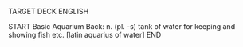 TARGET DECK
ENGLISH

START
Basic
Aquarium
Back: n. (pl. -s) tank of water for keeping and showing fish etc. [latin aquarius of water]
END
